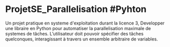 # ProjetSE_Parallelisation #Pyhton
Un projet pratique en systeme d'exploitation durant la licence 3, Developper une libraire en Python pour automatiser la parallelisation maximale de systemes de tâches. L’utilisateur doit pouvoir spécifier des tâches quelconques, interagissant à travers un ensemble arbitraire de variables.
